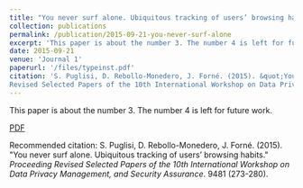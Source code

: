 ```yaml
---
title: "You never surf alone. Ubiquitous tracking of users’ browsing habits."
collection: publications
permalink: /publication/2015-09-21-you-never-surf-alone
excerpt: 'This paper is about the number 3. The number 4 is left for future work.'
date: 2015-09-21
venue: 'Journal 1'
paperurl: '/files/typeinst.pdf'
citation: 'S. Puglisi, D. Rebollo-Monedero, J. Forné. (2015). &quot;You never surf alone. Ubiquitous tracking of users’ browsing habits.&quot; <i>Proceeding
Revised Selected Papers of the 10th International Workshop on Data Privacy Management, and Security Assurance</i>. 9481 (273-280).'
---
```

This paper is about the number 3. The number 4 is left for future work.

[PDF](/files/typeinst.pdf)

Recommended citation: S. Puglisi, D. Rebollo-Monedero, J. Forné. (2015). "You never surf alone. Ubiquitous tracking of users’ browsing habits." <i>Proceeding
Revised Selected Papers of the 10th International Workshop on Data Privacy Management, and Security Assurance</i>. 9481 (273-280).


